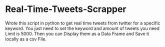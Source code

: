 # Real-Time-Tweets-Scrapper
Wrote this script in python to get real time tweets from twitter for a specific keyword. You just need to set the keyword and amount of tweets you need Limit is 5000. Then you can Display them as a Data Frame and Save it locally as a csv File.
